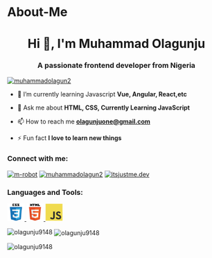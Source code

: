 # About-Me

<h1 align="center">Hi 👋, I'm Muhammad Olagunju</h1>
<h3 align="center">A passionate frontend developer from Nigeria</h3>

<p align="left"> <a href="https://twitter.com/muhammadolagun2" target="blank"><img src="https://img.shields.io/twitter/follow/muhammadolagun2?logo=twitter&style=for-the-badge" alt="muhammadolagun2" /></a> </p>

- 🌱 I’m currently learning Javascript **Vue, Angular, React,etc**

- 💬 Ask me about **HTML, CSS, Currently Learning JavaScript**

- 📫 How to reach me **olagunjuone@gmail.com**

- ⚡ Fun fact **I love to learn new things**

<h3 align="left">Connect with me:</h3>
<p align="left">
<a href="https://codepen.io/m-robot" target="blank"><img align="center" src="https://raw.githubusercontent.com/rahuldkjain/github-profile-readme-generator/master/src/images/icons/Social/codepen.svg" alt="m-robot" height="30" width="40" /></a>
<a href="https://twitter.com/muhammadolagun2" target="blank"><img align="center" src="https://raw.githubusercontent.com/rahuldkjain/github-profile-readme-generator/master/src/images/icons/Social/twitter.svg" alt="muhammadolagun2" height="30" width="40" /></a>
<a href="https://instagram.com/itsjustme.dev" target="blank"><img align="center" src="https://raw.githubusercontent.com/rahuldkjain/github-profile-readme-generator/master/src/images/icons/Social/instagram.svg" alt="itsjustme.dev" height="30" width="40" /></a>
</p>

<h3 align="left">Languages and Tools:</h3>
<p align="left"> <a href="https://www.w3schools.com/css/" target="_blank" rel="noreferrer"> <img src="https://raw.githubusercontent.com/devicons/devicon/master/icons/css3/css3-original-wordmark.svg" alt="css3" width="40" height="40"/> </a> <a href="https://www.w3.org/html/" target="_blank" rel="noreferrer"> <img src="https://raw.githubusercontent.com/devicons/devicon/master/icons/html5/html5-original-wordmark.svg" alt="html5" width="40" height="40"/> </a> <a href="https://developer.mozilla.org/en-US/docs/Web/JavaScript" target="_blank" rel="noreferrer"> <img src="https://raw.githubusercontent.com/devicons/devicon/master/icons/javascript/javascript-original.svg" alt="javascript" width="40" height="40"/> </a> </p>

<p><img align="left" src="https://github-readme-stats.vercel.app/api/top-langs?username=olagunju9148&show_icons=true&locale=en&layout=compact" alt="olagunju9148" /></p>

<p>&nbsp;<img align="center" src="https://github-readme-stats.vercel.app/api?username=olagunju9148&show_icons=true&locale=en" alt="olagunju9148" /></p>

<p><img align="center" src="https://github-readme-streak-stats.herokuapp.com/?user=olagunju9148&" alt="olagunju9148" /></p>


